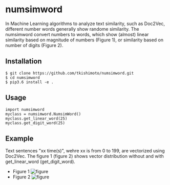 numsimword
====

In Machine Learning algorithms to analyze text similarity, such as Doc2Vec, different number words generally show randome similarity. The numsimword convert numbers to words, which show (almost) linear similarity based on magnitude of numbers (Figure 1), or similarity based on number of digits (Figure 2).   

## Installation

    $ git clone https://github.com/tkishimoto/numsimword.git
    $ cd numsimword
    $ pip3.6 install -e .  
   
## Usage

    import numsimword
    myclass = numsimword.NumsimWord()
    myclass.get_linear_word(25)
    myclass.get_digit_word(25)

## Example
Text sentences "xx time(s)", wehre xx is from 0 to 199, are vectorized using Doc2Vec. The figure 1 (figure 2) shows vector distribution without and with get_linear_word (get_digit_word).
* Figure 1
![figure](https://user-images.githubusercontent.com/4026405/63408602-62fe1500-c42a-11e9-9082-6bc8f3d0fb11.png)
* Figure 2
![figure](https://user-images.githubusercontent.com/4026405/63480989-f7ba4e80-c4ce-11e9-81ff-37bac312763a.png)
